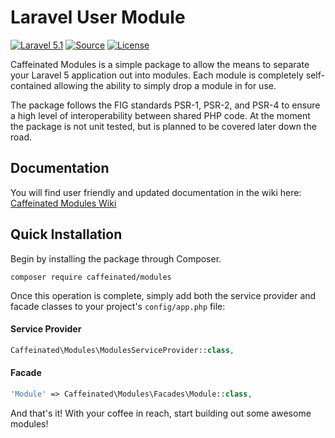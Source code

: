 Laravel User Module
===================
[![Laravel 5.1](https://img.shields.io/badge/Laravel-5.1-orange.svg?style=flat-square)](https://laravel.com/docs/5.1/)
[![Source](https://img.shields.io/badge/source-erenmustafaozdal/laravel--user--module-blue.svg?style=flat-square)](https://github.com/erenmustafaozdal/laravel-user-module)
[![License](http://img.shields.io/badge/license-MIT-brightgreen.svg?style=flat-square)](https://tldrlegal.com/license/mit-license)

Caffeinated Modules is a simple package to allow the means to separate your Laravel 5 application out into modules. Each module is completely self-contained allowing the ability to simply drop a module in for use.

The package follows the FIG standards PSR-1, PSR-2, and PSR-4 to ensure a high level of interoperability between shared PHP code. At the moment the package is not unit tested, but is planned to be covered later down the road.

Documentation
-------------
You will find user friendly and updated documentation in the wiki here: [Caffeinated Modules Wiki](https://github.com/caffeinated/modules/wiki)

Quick Installation
------------------
Begin by installing the package through Composer.

```
composer require caffeinated/modules
```

Once this operation is complete, simply add both the service provider and facade classes to your project's `config/app.php` file:

#### Service Provider

```php
Caffeinated\Modules\ModulesServiceProvider::class,
```

#### Facade

```php
'Module' => Caffeinated\Modules\Facades\Module::class,
```

And that's it! With your coffee in reach, start building out some awesome modules!